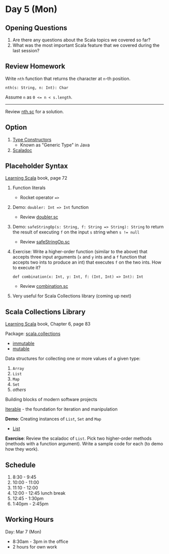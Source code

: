 # Day 5 (Mon)

## Opening Questions

1. Are there any questions about the Scala topics we covered so far?
1. What was the most important Scala feature that we covered during the last session?

## Review Homework

Write `nth` function that returns the character at `n`-th position.

    nth(s: String, n: Int): Char

Assume `n` as `0 <= n < s.length`.

---

Review [nth.sc](../calculator/nth.sc) for a solution.

## Option

1. [Type Constructors](https://www.scala-lang.org/files/archive/spec/2.12/03-types.html#type-constructors)
    * Known as "Generic Type" in Java
1. [Scaladoc](https://www.scala-lang.org/api/2.13.8/scala/Option.html)

## Placeholder Syntax

[Learning Scala](https://www.oreilly.com/library/view/learning-scala/9781449368814/) book, page 72

1. Function literals
    * Rocket operator `=>`
1. Demo: `doubler: Int => Int` function
    * Review [doubler.sc](../calculator/doubler.sc)
1. Demo: `safeStringOp(s: String, f: String => String): String` to return the result of executing `f` on the input `s` string when `s != null`
    * Review [safeStringOp.sc](../calculator/safeStringOp.sc)
1. Exercise: Write a higher-order function (similar to the above) that accepts three input arguments (`x` and `y` ints and a `f` function that accepts two ints to produce an int) that executes `f` on the two ints. How to execute it?

       def combination(x: Int, y: Int, f: (Int, Int) => Int): Int

    * Review [combination.sc](../calculator/combination.sc)

1. Very useful for Scala Collections library (coming up next)

## Scala Collections Library

[Learning Scala](https://www.oreilly.com/library/view/learning-scala/9781449368814/) book, Chapter 6, page 83

Package: [scala.collections](https://www.scala-lang.org/api/2.13.8/scala/collection/index.html)

* [immutable](https://www.scala-lang.org/api/2.13.8/scala/collection/immutable/index.html)
* [mutable](https://www.scala-lang.org/api/2.13.8/scala/collection/mutable/index.html)

Data structures for collecting one or more values of a given type:

1. `Array`
1. `List`
1. `Map`
1. `Set`
1. _others_

Building blocks of modern software projects

[Iterable](https://www.scala-lang.org/api/2.13.8/scala/collection/Iterable.html) - the foundation for iteration and manipulation

**Demo**: Creating instances of `List`, `Set` and `Map`

* [List](https://www.scala-lang.org/api/2.13.8/scala/collection/immutable/List.html)

**Exercise**: Review the scaladoc of `List`. Pick two higher-order methods (methods with a function argument). Write a sample code for each (to demo how they work).

## Schedule

1. 8:30 - 9:45
1. 10:00 - 11:00
1. 11:10 - 12:00
1. 12:00 - 12:45 lunch break
1. 12:45 - 1:30pm
1. 1:40pm - 2:45pm

## Working Hours

Day: Mar 7 (Mon)

* 8:30am - 3pm in the office
* 2 hours for own work
